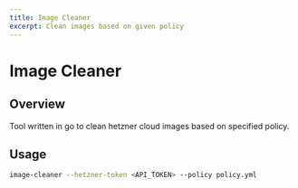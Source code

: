 ```yaml
---
title: Image Cleaner
excerpt: Clean images based on given policy
---
```

# Image Cleaner

## Overview

Tool written in go to clean hetzner cloud images based on specified policy.

## Usage

```bash
image-cleaner --hetzner-token <API_TOKEN> --policy policy.yml
```